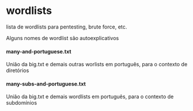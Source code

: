 # wordlists
lista de wordlists para pentesting, brute force, etc.

Alguns nomes de wordlist são autoexplicativos

#### many-and-portuguese.txt
União da big.txt e demais outras worlists em português, para o contexto de diretórios

#### many-subs-and-portuguese.txt
União da big.txt e demais wordlists em português, para o contexto de subdomínios

